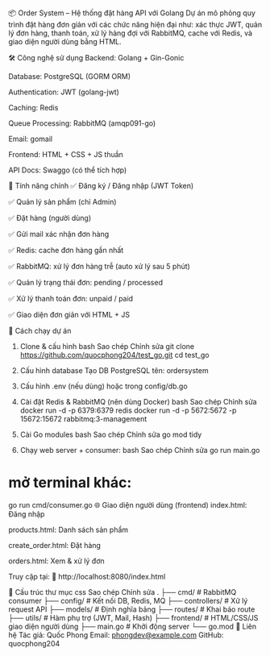 📦 Order System – Hệ thống đặt hàng API với Golang
Dự án mô phỏng quy trình đặt hàng đơn giản với các chức năng hiện đại như: xác thực JWT, quản lý đơn hàng, thanh toán, xử lý hàng đợi với RabbitMQ, cache với Redis, và giao diện người dùng bằng HTML.

🛠 Công nghệ sử dụng
Backend: Golang + Gin-Gonic

Database: PostgreSQL (GORM ORM)

Authentication: JWT (golang-jwt)

Caching: Redis

Queue Processing: RabbitMQ (amqp091-go)

Email: gomail

Frontend: HTML + CSS + JS thuần

API Docs: Swaggo (có thể tích hợp)

🚀 Tính năng chính
✅ Đăng ký / Đăng nhập (JWT Token)

✅ Quản lý sản phẩm (chỉ Admin)

✅ Đặt hàng (người dùng)

✅ Gửi mail xác nhận đơn hàng

✅ Redis: cache đơn hàng gần nhất

✅ RabbitMQ: xử lý đơn hàng trễ (auto xử lý sau 5 phút)

✅ Quản lý trạng thái đơn: pending / processed

✅ Xử lý thanh toán đơn: unpaid / paid

✅ Giao diện đơn giản với HTML + JS

🧪 Cách chạy dự án
1. Clone & cấu hình
bash
Sao chép
Chỉnh sửa
git clone https://github.com/quocphong204/test_go.git
cd test_go
2. Cấu hình database
Tạo DB PostgreSQL tên: ordersystem

3. Cấu hình .env (nếu dùng) hoặc trong config/db.go
4. Cài đặt Redis & RabbitMQ (nên dùng Docker)
bash
Sao chép
Chỉnh sửa
docker run -d -p 6379:6379 redis
docker run -d -p 5672:5672 -p 15672:15672 rabbitmq:3-management
5. Cài Go modules
bash
Sao chép
Chỉnh sửa
go mod tidy
6. Chạy web server + consumer:
bash
Sao chép
Chỉnh sửa
go run main.go
# mở terminal khác:
go run cmd/consumer.go
🌐 Giao diện người dùng (frontend)
index.html: Đăng nhập

products.html: Danh sách sản phẩm

create_order.html: Đặt hàng

orders.html: Xem & xử lý đơn

Truy cập tại:
📍 http://localhost:8080/index.html

📂 Cấu trúc thư mục
css
Sao chép
Chỉnh sửa
.
├── cmd/                  # RabbitMQ consumer
├── config/               # Kết nối DB, Redis, MQ
├── controllers/          # Xử lý request API
├── models/               # Định nghĩa bảng
├── routes/               # Khai báo route
├── utils/                # Hàm phụ trợ (JWT, Mail, Hash)
├── frontend/             # HTML/CSS/JS giao diện người dùng
├── main.go               # Khởi động server
└── go.mod
📧 Liên hệ
Tác giả: Quốc Phong
Email: phongdev@example.com
GitHub: quocphong204
